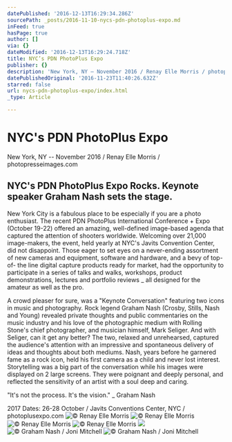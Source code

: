 ```yaml
---
datePublished: '2016-12-13T16:29:34.286Z'
sourcePath: _posts/2016-11-10-nycs-pdn-photoplus-expo.md
inFeed: true
hasPage: true
author: []
via: {}
dateModified: '2016-12-13T16:29:24.718Z'
title: NYC’s PDN PhotoPlus Expo
publisher: {}
description: 'New York, NY – November 2016 / Renay Elle Morris / photopresseimages.com'
datePublishedOriginal: '2016-11-23T11:40:26.632Z'
starred: false
url: nycs-pdn-photoplus-expo/index.html
_type: Article

---
```

# NYC's PDN PhotoPlus Expo

New York, NY -- November 2016 / Renay Elle Morris / photopresseimages.com

## NYC's PDN PhotoPlus Expo Rocks. Keynote speaker Graham Nash sets the stage.

New York City is a fabulous place to be especially if you are a photo enthusiast. The recent PDN PhotoPlus International Conference + Expo (October 19-22) offered an amazing, well-defined image-based agenda that captured the attention of shooters worldwide. Welcoming over 21,000 image-makers, the event, held yearly at NYC's Javits Convention Center, did not disappoint. Those eager to set eyes on a never-ending assortment of new cameras and equipment, software and hardware, and a bevy of top-of- the line digital capture products ready for market, had the opportunity to participate in a series of talks and walks, workshops, product demonstrations, lectures and portfolio reviews \_ all designed for the amateur as well as the pro.

A crowd pleaser for sure, was a "Keynote Conversation" featuring two icons in music and photography. Rock legend Graham Nash (Crosby, Stills, Nash and Young) revealed private thoughts and public commentaries on the music industry and his love of the photographic medium with Rolling Stone's chief photographer, and musician himself, Mark Seliger. And with Seliger, can it get any better? The two, relaxed and unrehearsed, captured the audience's attention with an impressive and spontaneous delivery of ideas and thoughts about both mediums. Nash, years before he garnered fame as a rock icon, held his first camera as a child and never lost interest. Storytelling was a big part of the conversation while his images were displayed on 2 large screens. They were poignant and deeply personal, and reflected the sensitivity of an artist with a soul deep and caring.

"It's not the process. It's the vision." \_ Graham Nash

2017 Dates: 26-28 October / Javits Conventions Center, NYC / photoplusexpo.com
![© Renay Elle Morris](https://the-grid-user-content.s3-us-west-2.amazonaws.com/1be2dcde-b484-478a-b5e2-f3d60d4524e9.jpg)
![© Renay Elle Morris](https://the-grid-user-content.s3-us-west-2.amazonaws.com/d8811778-473a-418c-a6d8-5ce54f03e773.jpg)
![© Renay Elle Morris](https://the-grid-user-content.s3-us-west-2.amazonaws.com/664538bf-bffe-4f2a-9e09-d4a2a40c55b4.jpg)
![© Renay Elle Morris](https://the-grid-user-content.s3-us-west-2.amazonaws.com/790c76c8-97d3-4a32-a932-1963f0fd65a2.jpg)
![](https://the-grid-user-content.s3-us-west-2.amazonaws.com/63ed69f4-ab71-4257-bfb7-1cca2c901a6a.jpg)
![© Graham Nash / Joni Mitchell](https://the-grid-user-content.s3-us-west-2.amazonaws.com/ef8ee97d-6a97-403c-89e6-a936873f7f03.jpg)
![© Graham Nash / Joni Mitchell](https://the-grid-user-content.s3-us-west-2.amazonaws.com/b87394cb-96df-4085-ad73-48f998816304.jpg)